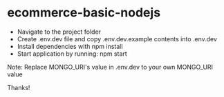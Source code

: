 # ecommerce-basic-nodejs

- Navigate to the project folder
- Create .env.dev file and copy .env.dev.example contents into .env.dev
- Install dependencies with npm install
- Start application by running: npm start


Note: Replace MONGO_URI's value in .env.dev to your own MONGO_URI value


Thanks!
